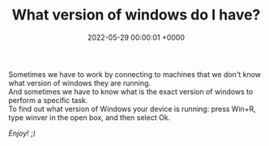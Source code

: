 ﻿---
title: What version of windows do I have?
date: 2022-05-29 00:00:01 +0000
categories: [windows]
tags: [windows, version]
---

Sometimes we have to work by connecting to machines that we don't know what version of windows they are running.  
And sometimes we have to know what is the exact version of windows to perform a specific task.  
To find out what version of Windows your device is running: press Win+R, type winver in the open box, and then select Ok.

_Enjoy! ;)_
